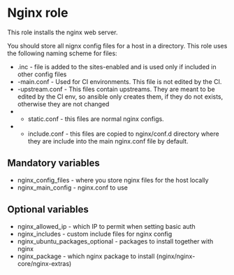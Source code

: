 # Nginx role

This role installs the nginx web server.

You should store all nignx config files for a host in a directory. This role uses the following naming scheme for files:
* .inc - file is added to the sites-enabled and is used only if included in other config files
* -main.conf - Used for CI environments. This file is not edited by the CI.
* -upstream.conf - This files contain upstreams. They are meant to be edited by the CI env, so ansible only creates them, if they do not exists, otherwise they are not changed
* - static.conf - this files  are normal nginx configs.
* - include.conf - this files are copied to nginx/conf.d directory where they are include into the main nginx.conf file by default.


## Mandatory variables
* nginx_config_files - where you store nginx files for the host locally
* nginx_main_config - nginx.conf to use

## Optional variables

* nginx_allowed_ip - which IP to permit when setting basic auth
* nginx_includes - custom include files for nginx config
* nginx_ubuntu_packages_optional - packages to install together with nginx
* nginx_package - which nginx package to install (nginx/nginx-core/nginx-extras)
